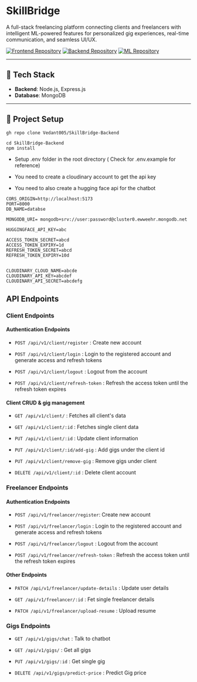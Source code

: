 # SkillBridge

A full-stack freelancing platform connecting clients and freelancers with intelligent ML-powered features for personalized gig experiences, real-time communication, and seamless UI/UX.

[![Frontend Repository](https://img.shields.io/badge/GitHub-Frontend-blue?logo=github)](https://github.com/Vedant005/SkillBridge-Frontend)
[![Backend Repository](https://img.shields.io/badge/GitHub-Backend-blue?logo=github)](https://github.com/Vedant005/SkillBridge-Backend)
[![ML Repository](https://img.shields.io/badge/GitHub-ML-blue?logo=github)](https://github.com/Vedant005/Skillbridge-ML)

---

## 🚀 Tech Stack

- **Backend**: Node.js, Express.js
- **Database**: MongoDB

---

## 📁 Project Setup

```
gh repo clone Vedant005/SkillBridge-Backend
```

```
cd SkillBridge-Backend
npm install
```

- Setup .env folder in the root directory ( Check for .env.example for reference)

- You need to create a cloudinary account to get the api key
- You need to also create a hugging face api for the chatbot

```
CORS_ORIGIN=http://localhost:5173
PORT=8000
DB_NAME=databse

MONGODB_URI= mongodb+srv://user:password@cluster0.ewweehr.mongodb.net

HUGGINGFACE_API_KEY=abc

ACCESS_TOKEN_SECRET=abcd
ACCESS_TOKEN_EXPIRY=1d
REFRESH_TOKEN_SECRET=abcd
REFRESH_TOKEN_EXPIRY=10d


CLOUDINARY_CLOUD_NAME=abcde
CLOUDINARY_API_KEY=abcdef
CLOUDINARY_API_SECRET=abcdefg
```

## API Endpoints

### Client Endpoints

#### Authentication Endpoints

- `POST /api/v1/client/register` : Create new account

* `POST /api/v1/client/login` : Login to the registered account and generate access and refresh tokens

- `POST /api/v1/client/logout` : Logout from the account

* `POST /api/v1/client/refresh-token` : Refresh the access token until the refresh token expires

#### Client CRUD & gig management

- `GET /api/v1/client/` : Fetches all client's data

* `GET /api/v1/client/:id` : Fetches single client data

- `PUT /api/v1/client/:id` : Update client information

* `PUT /api/v1/client/:id/add-gig` : Add gigs under the client id

- `PUT /api/v1/client/remove-gig` : Remove gigs under client

* `DELETE /api/v1/client/:id` : Delete client account

### Freelancer Endpoints

#### Authentication Endpoints

- `POST /api/v1/freelancer/register`: Create new account

* `POST /api/v1/freelancer/login` : Login to the registered account and generate access and refresh tokens

- `POST /api/v1/freelancer/logout` : Logout from the account

* `POST /api/v1/freelancer/refresh-token` : Refresh the access token until the refresh token expires

#### Other Endpoints

- `PATCH /api/v1/freelancer/update-details` : Update user details

* `GET /api/v1/freelancer/:id` : Fet single freelancer details

- `PATCH /api/v1/freelancer/upload-resume` : Upload resume

### Gigs Endpoints

- `GET /api/v1/gigs/chat` : Talk to chatbot

* `GET /api/v1/gigs/` : Get all gigs

- `PUT /api/v1/gigs/:id` : Get single gig

* `DELETE /api/v1/gigs/predict-price` : Predict Gig price
